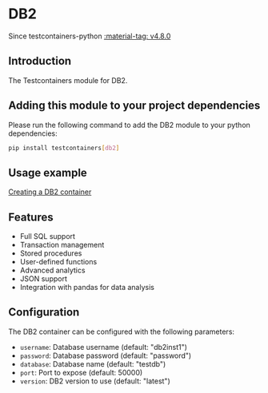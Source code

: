 # DB2

Since testcontainers-python <a href="https://github.com/testcontainers/testcontainers-python/releases/tag/v4.8.0"><span class="tc-version">:material-tag: v4.8.0</span></a>

## Introduction

The Testcontainers module for DB2.

## Adding this module to your project dependencies

Please run the following command to add the DB2 module to your python dependencies:

```bash
pip install testcontainers[db2]
```

## Usage example

<!--codeinclude-->

[Creating a DB2 container](../../modules/db2/example_basic.py)

<!--/codeinclude-->

## Features

- Full SQL support
- Transaction management
- Stored procedures
- User-defined functions
- Advanced analytics
- JSON support
- Integration with pandas for data analysis

## Configuration

The DB2 container can be configured with the following parameters:

- `username`: Database username (default: "db2inst1")
- `password`: Database password (default: "password")
- `database`: Database name (default: "testdb")
- `port`: Port to expose (default: 50000)
- `version`: DB2 version to use (default: "latest")
